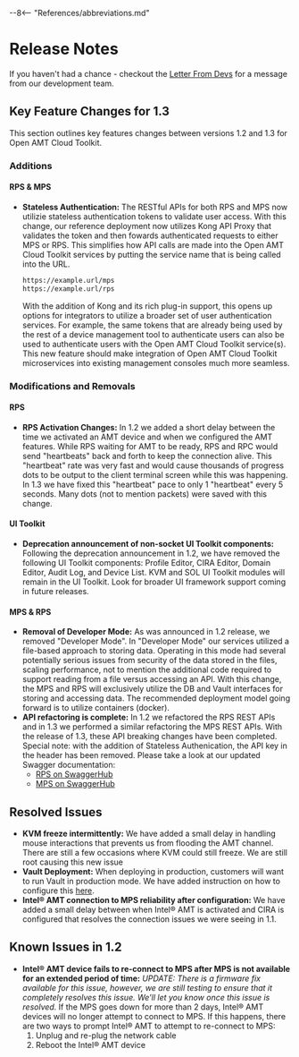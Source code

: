 --8<-- "References/abbreviations.md"
# Release Notes

If you haven't had a chance - checkout the [Letter From Devs](./letter.md) for a message from our development team.
## Key Feature Changes for 1.3
This section outlines key features changes between versions 1.2 and 1.3 for Open AMT Cloud Toolkit. 

### Additions
#### RPS & MPS
- **Stateless Authentication:** The RESTful APIs for both RPS and MPS now utilizie stateless authentication tokens to validate user access.  With this change, our reference deployment now utilizes Kong API Proxy that validates the token and then fowards authenticated requests to either MPS or RPS.  This simplifies how API calls are made into the Open AMT Cloud Toolkit services by putting the service name that is being called into the URL.  

    ```html
    https://example.url/mps
    https://example.url/rps
    ```
    
    With the addition of Kong and its rich plug-in support, this opens up options for integrators to utilize a broader set of user authentication services.  For example, the same tokens that are already being used by the rest of a device management tool to authenticate users can also be used to authenticate users with the Open AMT Cloud Toolkit service(s).  This new feature should make integration of Open AMT Cloud Toolkit microservices into existing management consoles much more seamless.

### Modifications and Removals
#### RPS
- **RPS Activation Changes:** In 1.2 we added a short delay between the time we activated an AMT device and when we configured the AMT features.  While RPS waiting for AMT to be ready, RPS and RPC would send "heartbeats" back and forth to keep the connection alive.  This "heartbeat" rate was very fast and would cause thousands of progress dots to be output to the client terminal screen while this was happening.  In 1.3 we have fixed this "heartbeat" pace to only 1 "heartbeat" every 5 seconds.  Many dots (not to mention packets) were saved with this change.
#### UI Toolkit
- **Deprecation announcement of non-socket UI Toolkit components:** Following the deprecation announcement in 1.2, we have removed the following UI Toolkit components: Profile Editor, CIRA Editor, Domain Editor, Audit Log, and Device List.  KVM and SOL UI Toolkit modules will remain in the UI Toolkit.  Look for broader UI framework support coming in future releases.
#### MPS & RPS
- **Removal of Developer Mode:** As was announced in 1.2 release, we removed "Developer Mode".  In "Developer Mode" our services utilized a file-based approach to storing data.  Operating in this mode had several potentially serious issues from security of the data stored in the files, scaling performance, not to mention the additional code required to support reading from a file versus accessing an API.  With this change, the MPS and RPS will exclusively utilize the DB and Vault interfaces for storing and accessing data.  The recommended deployment model going forward is to utilize containers (docker).
- **API refactoring is complete:** In 1.2 we refactored the RPS REST APIs and in 1.3 we performed a similar refactoring the MPS REST APIs.  With the release of 1.3, these API breaking changes have been completed.  Special note: with the addition of Stateless Authenication, the API key in the header has been removed.  Please take a look at our updated Swagger documentation: 
    * [RPS on SwaggerHub](https://app.swaggerhub.com/apis-docs/rbheopenamt/rps/1.3.0#/)
    * [MPS on SwaggerHub](https://app.swaggerhub.com/apis-docs/rbheopenamt/mps/1.3.0#/)



## Resolved Issues
- **KVM freeze intermittently:** We have added a small delay in handling mouse interactions that prevents us from flooding the AMT channel.  There are still a few occasions where KVM could still freeze.  We are still root causing this new issue
- **Vault Deployment:** When deploying in production, customers will want to run Vault in production mode.  We have added instruction on how to configure this [here](https://open-amt-cloud-toolkit.github.io/docs/1.2/Docker/dockerLocal_prodVault/).
- **Intel&reg; AMT connection to MPS reliability after configuration:**  We have added a small delay between when Intel&reg; AMT is activated and CIRA is configured that resolves the connection issues we were seeing in 1.1.

## Known Issues in 1.2
- **Intel&reg; AMT device fails to re-connect to MPS after MPS is not available for an extended period of time:** *UPDATE: There is a firmware fix available for this issue, however, we are still testing to ensure that it completely resolves this issue.  We'll let you know once this issue is resolved.*  If the MPS goes down for more than 2 days, Intel&reg; AMT devices will no longer attempt to connect to MPS. If this happens, there are two ways to prompt Intel&reg; AMT to attempt to re-connect to MPS:
    1.	Unplug and re-plug the network cable
    2.	Reboot the Intel&reg; AMT device

